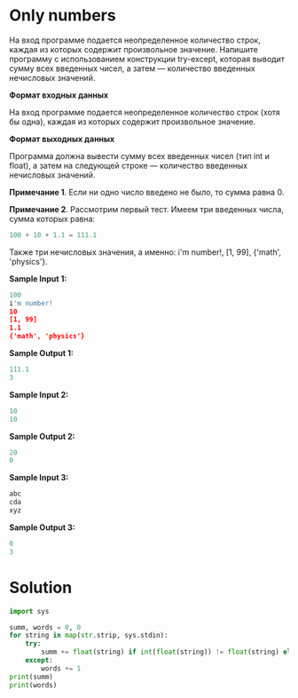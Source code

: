 # Only numbers

На вход программе подается неопределенное количество строк, каждая из которых содержит произвольное значение. Напишите
программу с использованием конструкции try-except, которая выводит сумму всех введенных чисел, а затем — количество
введенных нечисловых значений.

**Формат входных данных**

На вход программе подается неопределенное количество строк (хотя бы одна), каждая из которых содержит произвольное
значение.

**Формат выходных данных**

Программа должна вывести сумму всех введенных чисел (тип int и float), а затем на следующей строке — количество
введенных нечисловых значений.

**Примечание 1**. Если ни одно число введено не было, то сумма равна 0.

**Примечание 2**. Рассмотрим первый тест. Имеем три введенных числа, сумма которых равна:

```python
100 + 10 + 1.1 = 111.1
```

Также три нечисловых значения, а именно: i'm number!, [1, 99], {'math', 'physics'}.

**Sample Input 1:**

```python
100
i'm number!
10
[1, 99]
1.1
{'math', 'physics'}
```

**Sample Output 1:**

```python
111.1
3
```

**Sample Input 2:**

```python
10
10
```

**Sample Output 2:**

```python
20
0
```

**Sample Input 3:**

```python
abc
cda
xyz
```

**Sample Output 3:**

```python
0
3
```

# Solution

```python
import sys

summ, words = 0, 0
for string in map(str.strip, sys.stdin):
    try:
        summ += float(string) if int(float(string)) != float(string) else int(string)
    except:
        words += 1
print(summ)
print(words)
```